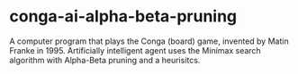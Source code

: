 # conga-ai-alpha-beta-pruning
A computer program that plays the Conga (board) game, invented by Matin Franke in 1995. Artificially intelligent agent uses the Minimax search algorithm with Alpha-Beta pruning and a heurisitcs.
